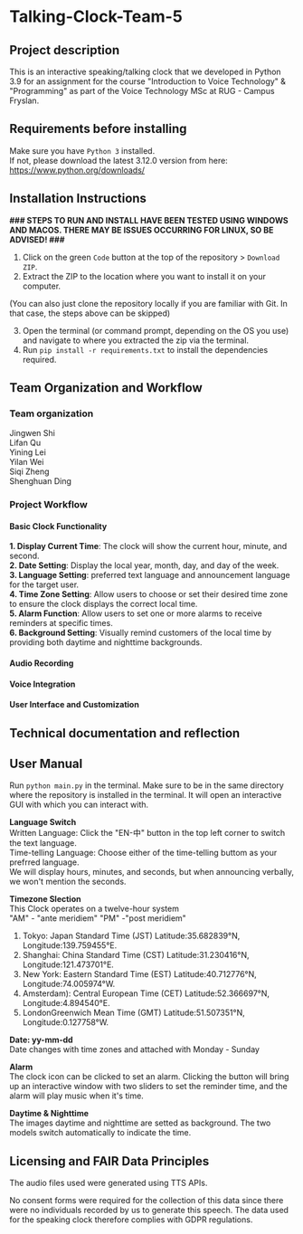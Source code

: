 # Talking-Clock-Team-5

## Project description
This is an interactive speaking/talking clock that we developed in Python 3.9 for an assignment for the course "Introduction to Voice Technology" & "Programming" as part of the Voice Technology MSc at RUG - Campus Fryslan.

## Requirements before installing
Make sure you have `Python 3` installed.  
If not, please download the latest 3.12.0 version from here:  
https://www.python.org/downloads/

## Installation Instructions

<b>\### STEPS TO RUN AND INSTALL HAVE BEEN TESTED USING WINDOWS AND MACOS. THERE MAY BE ISSUES OCCURRING FOR LINUX, SO BE ADVISED! ###</b>

1. Click on the green `Code` button at the top of the repository > `Download ZIP`.
2. Extract the ZIP to the location where you want to install it on your computer.

(You can also just clone the repository locally if you are familiar with Git. In that case,
the steps above can be skipped)

3. Open the terminal (or command prompt, depending on the OS you use) and navigate
to where you extracted the zip via the terminal.
4. Run `pip install -r requirements.txt` to install the dependencies required.

## Team Organization and Workflow
### Team organization 
Jingwen Shi  
Lifan Qu   
Yining Lei  
Yilan Wei  
Siqi Zheng  
Shenghuan Ding  

### Project Workflow

#### Basic Clock Functionality
**1. Display Current Time**: The clock will show the current hour, minute, and second.  
**2. Date Setting**: Display the local year, month, day, and day of the week.  
**3. Language Setting**: preferred text language and announcement language for the target user.  
**4. Time Zone Setting**: Allow users to choose or set their desired time zone to ensure the clock displays the correct local time.  
**5. Alarm Function**: Allow users to set one or more alarms to receive reminders at specific times.  
**6. Background Setting**: Visually remind customers of the local time by providing both daytime and nighttime backgrounds.  

#### Audio Recording

#### Voice Integration

#### User Interface and Customization

## Technical documentation and reflection

## User Manual
Run `python main.py` in the terminal. Make sure to be in the same directory where
the repository is installed in the terminal. It will open an interactive GUI with which
you can interact with.

**Language Switch**  
Written Language: Click the "EN-中" button in the top left corner to switch the text language.  
Time-telling Language: Choose either of the time-telling buttom as your prefrred language.  
We will display hours, minutes, and seconds, but when announcing verbally, we won't mention the seconds.

**Timezone Slection**  
This Clock operates on a twelve-hour system  
"AM" - "ante meridiem" 
"PM" -"post meridiem"  
1. Tokyo: Japan Standard Time (JST) Latitude:35.682839°N, Longitude:139.759455°E.  
2. Shanghai: China Standard Time (CST) Latitude:31.230416°N, Longitude:121.473701°E.  
3. New York: Eastern Standard Time (EST) Latitude:40.712776°N, Longitude:74.005974°W.  
4. Amsterdam): Central European Time (CET) Latitude:52.366697°N, Longitude:4.894540°E.  
5. LondonGreenwich Mean Time (GMT) Latitude:51.507351°N, Longitude:0.127758°W.  

**Date: yy-mm-dd**  
Date changes with time zones and attached with Monday - Sunday

**Alarm**  
The clock icon can be clicked to set an alarm. Clicking the button will bring up an interactive window with two sliders to set the reminder time, and the alarm will play music when it's time.

**Daytime & Nighttime**  
The images daytime and nighttime are setted as background. The two models switch automatically to indicate the time.


##  Licensing and FAIR Data Principles
The audio files used were generated using TTS APIs.

No consent forms were required for the collection of this data since there were no individuals recorded by us to generate this speech. The data used for the speaking clock therefore complies with GDPR regulations.
